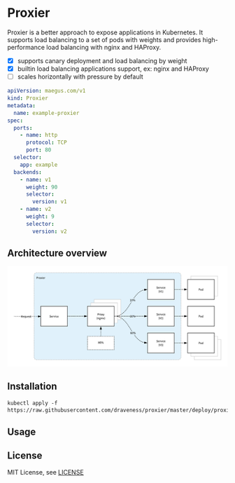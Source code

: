 # Proxier

Proxier is a better approach to expose applications in Kubernetes. It supports load balancing to a set of pods with weights and provides high-performance load balancing with nginx and HAProxy.

+ [x] supports canary deployment and load balancing by weight
+ [x] builtin load balancing applications support, ex: nginx and HAProxy
+ [ ] scales horizontally with pressure by default

```yaml
apiVersion: maegus.com/v1
kind: Proxier
metadata:
  name: example-proxier
spec:
  ports:
    - name: http
      protocol: TCP
      port: 80
  selector:
    app: example
  backends:
    - name: v1
      weight: 90
      selector:
        version: v1
    - name: v2
      weight: 9
      selector:
        version: v2
```

## Architecture overview

![proxier-architecture](./images/proxier-architecture.png)

## Installation

```
kubectl apply -f https://raw.githubusercontent.com/draveness/proxier/master/deploy/proxier.yaml
```

## Usage

## License

MIT License, see [LICENSE](./LICENSE)
